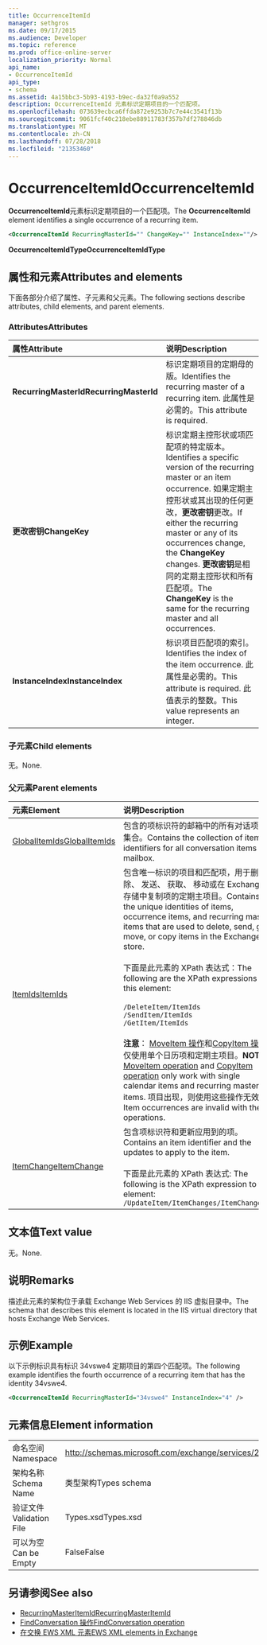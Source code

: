 ```yaml
---
title: OccurrenceItemId
manager: sethgros
ms.date: 09/17/2015
ms.audience: Developer
ms.topic: reference
ms.prod: office-online-server
localization_priority: Normal
api_name:
- OccurrenceItemId
api_type:
- schema
ms.assetid: 4a15bbc3-5b93-4193-b9ec-da32f0a9a552
description: OccurrenceItemId 元素标识定期项目的一个匹配项。
ms.openlocfilehash: 073639ecbca6ffda872e9253b7c7e44c3541f13b
ms.sourcegitcommit: 9061fcf40c218ebe88911783f357b7df278846db
ms.translationtype: MT
ms.contentlocale: zh-CN
ms.lasthandoff: 07/28/2018
ms.locfileid: "21353460"
---
```

# <a name="occurrenceitemid"></a><span data-ttu-id="139ac-103">OccurrenceItemId</span><span class="sxs-lookup"><span data-stu-id="139ac-103">OccurrenceItemId</span></span>

<span data-ttu-id="139ac-104">**OccurrenceItemId**元素标识定期项目的一个匹配项。</span><span class="sxs-lookup"><span data-stu-id="139ac-104">The **OccurrenceItemId** element identifies a single occurrence of a recurring item.</span></span> 
  
```XML
<OccurrenceItemId RecurringMasterId="" ChangeKey="" InstanceIndex=""/>
```

<span data-ttu-id="139ac-105">**OccurrenceItemIdType**</span><span class="sxs-lookup"><span data-stu-id="139ac-105">**OccurrenceItemIdType**</span></span>

## <a name="attributes-and-elements"></a><span data-ttu-id="139ac-106">属性和元素</span><span class="sxs-lookup"><span data-stu-id="139ac-106">Attributes and elements</span></span>

<span data-ttu-id="139ac-107">下面各部分介绍了属性、子元素和父元素。</span><span class="sxs-lookup"><span data-stu-id="139ac-107">The following sections describe attributes, child elements, and parent elements.</span></span>
  
### <a name="attributes"></a><span data-ttu-id="139ac-108">Attributes</span><span class="sxs-lookup"><span data-stu-id="139ac-108">Attributes</span></span>

|<span data-ttu-id="139ac-109">**属性**</span><span class="sxs-lookup"><span data-stu-id="139ac-109">**Attribute**</span></span>|<span data-ttu-id="139ac-110">**说明**</span><span class="sxs-lookup"><span data-stu-id="139ac-110">**Description**</span></span>|
|:-----|:-----|
|<span data-ttu-id="139ac-111">**RecurringMasterId**</span><span class="sxs-lookup"><span data-stu-id="139ac-111">**RecurringMasterId**</span></span> <br/> |<span data-ttu-id="139ac-112">标识定期项目的定期母的版。</span><span class="sxs-lookup"><span data-stu-id="139ac-112">Identifies the recurring master of a recurring item.</span></span> <span data-ttu-id="139ac-113">此属性是必需的。</span><span class="sxs-lookup"><span data-stu-id="139ac-113">This attribute is required.</span></span>  <br/> |
|<span data-ttu-id="139ac-114">**更改密钥**</span><span class="sxs-lookup"><span data-stu-id="139ac-114">**ChangeKey**</span></span> <br/> |<span data-ttu-id="139ac-115">标识定期主控形状或项匹配项的特定版本。</span><span class="sxs-lookup"><span data-stu-id="139ac-115">Identifies a specific version of the recurring master or an item occurrence.</span></span> <span data-ttu-id="139ac-116">如果定期主控形状或其出现的任何更改，**更改密钥**更改。</span><span class="sxs-lookup"><span data-stu-id="139ac-116">If either the recurring master or any of its occurrences change, the **ChangeKey** changes.</span></span> <span data-ttu-id="139ac-117">**更改密钥**是相同的定期主控形状和所有匹配项。</span><span class="sxs-lookup"><span data-stu-id="139ac-117">The **ChangeKey** is the same for the recurring master and all occurrences.</span></span>  <br/> |
|<span data-ttu-id="139ac-118">**InstanceIndex**</span><span class="sxs-lookup"><span data-stu-id="139ac-118">**InstanceIndex**</span></span> <br/> |<span data-ttu-id="139ac-119">标识项目匹配项的索引。</span><span class="sxs-lookup"><span data-stu-id="139ac-119">Identifies the index of the item occurrence.</span></span> <span data-ttu-id="139ac-120">此属性是必需的。</span><span class="sxs-lookup"><span data-stu-id="139ac-120">This attribute is required.</span></span> <span data-ttu-id="139ac-121">此值表示的整数。</span><span class="sxs-lookup"><span data-stu-id="139ac-121">This value represents an integer.</span></span>  <br/> |
   
### <a name="child-elements"></a><span data-ttu-id="139ac-122">子元素</span><span class="sxs-lookup"><span data-stu-id="139ac-122">Child elements</span></span>

<span data-ttu-id="139ac-123">无。</span><span class="sxs-lookup"><span data-stu-id="139ac-123">None.</span></span>
  
### <a name="parent-elements"></a><span data-ttu-id="139ac-124">父元素</span><span class="sxs-lookup"><span data-stu-id="139ac-124">Parent elements</span></span>

|<span data-ttu-id="139ac-125">**元素**</span><span class="sxs-lookup"><span data-stu-id="139ac-125">**Element**</span></span>|<span data-ttu-id="139ac-126">**说明**</span><span class="sxs-lookup"><span data-stu-id="139ac-126">**Description**</span></span>|
|:-----|:-----|
|[<span data-ttu-id="139ac-127">GlobalItemIds</span><span class="sxs-lookup"><span data-stu-id="139ac-127">GlobalItemIds</span></span>](globalitemids.md) <br/> |<span data-ttu-id="139ac-128">包含的项标识符的邮箱中的所有对话项的集合。</span><span class="sxs-lookup"><span data-stu-id="139ac-128">Contains the collection of item identifiers for all conversation items in a mailbox.</span></span>  <br/> |
|[<span data-ttu-id="139ac-129">ItemIds</span><span class="sxs-lookup"><span data-stu-id="139ac-129">ItemIds</span></span>](itemids.md) <br/> | <span data-ttu-id="139ac-130">包含唯一标识的项目和匹配项，用于删除、 发送、 获取、 移动或在 Exchange 存储中复制项的定期主项目。</span><span class="sxs-lookup"><span data-stu-id="139ac-130">Contains the unique identities of items, occurrence items, and recurring master items that are used to delete, send, get, move, or copy items in the Exchange store.</span></span> <br/><br/><span data-ttu-id="139ac-131">下面是此元素的 XPath 表达式：</span><span class="sxs-lookup"><span data-stu-id="139ac-131">The following are the XPath expressions to this element:</span></span> <br/><br/>  `/DeleteItem/ItemIds` <br/>  `/SendItem/ItemIds` <br/>  `/GetItem/ItemIds` <br/><br/><span data-ttu-id="139ac-132">**注意**： [MoveItem 操作](moveitem-operation.md)和[CopyItem 操作](copyitem-operation.md)仅使用单个日历项和定期主项目。</span><span class="sxs-lookup"><span data-stu-id="139ac-132">**NOTE**: [MoveItem operation](moveitem-operation.md) and [CopyItem operation](copyitem-operation.md) only work with single calendar items and recurring master items.</span></span> <span data-ttu-id="139ac-133">项目出现，则使用这些操作无效。</span><span class="sxs-lookup"><span data-stu-id="139ac-133">Item occurrences are invalid with these operations.</span></span>           |
|[<span data-ttu-id="139ac-134">ItemChange</span><span class="sxs-lookup"><span data-stu-id="139ac-134">ItemChange</span></span>](itemchange.md) <br/> |<span data-ttu-id="139ac-135">包含项标识符和更新应用到的项。</span><span class="sxs-lookup"><span data-stu-id="139ac-135">Contains an item identifier and the updates to apply to the item.</span></span><br/><br/> <span data-ttu-id="139ac-136">下面是此元素的 XPath 表达式:  </span><span class="sxs-lookup"><span data-stu-id="139ac-136">The following is the XPath expression to this element:</span></span>  <br/>  `/UpdateItem/ItemChanges/ItemChange[i]` <br/> |
   
## <a name="text-value"></a><span data-ttu-id="139ac-137">文本值</span><span class="sxs-lookup"><span data-stu-id="139ac-137">Text value</span></span>

<span data-ttu-id="139ac-138">无。</span><span class="sxs-lookup"><span data-stu-id="139ac-138">None.</span></span>
  
## <a name="remarks"></a><span data-ttu-id="139ac-139">说明</span><span class="sxs-lookup"><span data-stu-id="139ac-139">Remarks</span></span>

<span data-ttu-id="139ac-140">描述此元素的架构位于承载 Exchange Web Services 的 IIS 虚拟目录中。</span><span class="sxs-lookup"><span data-stu-id="139ac-140">The schema that describes this element is located in the IIS virtual directory that hosts Exchange Web Services.</span></span>
  
## <a name="example"></a><span data-ttu-id="139ac-141">示例</span><span class="sxs-lookup"><span data-stu-id="139ac-141">Example</span></span>

<span data-ttu-id="139ac-142">以下示例标识具有标识 34vswe4 定期项目的第四个匹配项。</span><span class="sxs-lookup"><span data-stu-id="139ac-142">The following example identifies the fourth occurrence of a recurring item that has the identity 34vswe4.</span></span>
  
```XML
<OccurrenceItemId RecurringMasterId="34vswe4" InstanceIndex="4" />
```

## <a name="element-information"></a><span data-ttu-id="139ac-143">元素信息</span><span class="sxs-lookup"><span data-stu-id="139ac-143">Element information</span></span>

|||
|:-----|:-----|
|<span data-ttu-id="139ac-144">命名空间</span><span class="sxs-lookup"><span data-stu-id="139ac-144">Namespace</span></span>  <br/> |http://schemas.microsoft.com/exchange/services/2006/types  <br/> |
|<span data-ttu-id="139ac-145">架构名称</span><span class="sxs-lookup"><span data-stu-id="139ac-145">Schema Name</span></span>  <br/> |<span data-ttu-id="139ac-146">类型架构</span><span class="sxs-lookup"><span data-stu-id="139ac-146">Types schema</span></span>  <br/> |
|<span data-ttu-id="139ac-147">验证文件</span><span class="sxs-lookup"><span data-stu-id="139ac-147">Validation File</span></span>  <br/> |<span data-ttu-id="139ac-148">Types.xsd</span><span class="sxs-lookup"><span data-stu-id="139ac-148">Types.xsd</span></span>  <br/> |
|<span data-ttu-id="139ac-149">可以为空</span><span class="sxs-lookup"><span data-stu-id="139ac-149">Can be Empty</span></span>  <br/> |<span data-ttu-id="139ac-150">False</span><span class="sxs-lookup"><span data-stu-id="139ac-150">False</span></span>  <br/> |
   
## <a name="see-also"></a><span data-ttu-id="139ac-151">另请参阅</span><span class="sxs-lookup"><span data-stu-id="139ac-151">See also</span></span>

- [<span data-ttu-id="139ac-152">RecurringMasterItemId</span><span class="sxs-lookup"><span data-stu-id="139ac-152">RecurringMasterItemId</span></span>](recurringmasteritemid.md)
- [<span data-ttu-id="139ac-153">FindConversation 操作</span><span class="sxs-lookup"><span data-stu-id="139ac-153">FindConversation operation</span></span>](findconversation-operation.md)
- [<span data-ttu-id="139ac-154">在交换 EWS XML 元素</span><span class="sxs-lookup"><span data-stu-id="139ac-154">EWS XML elements in Exchange</span></span>](ews-xml-elements-in-exchange.md)


